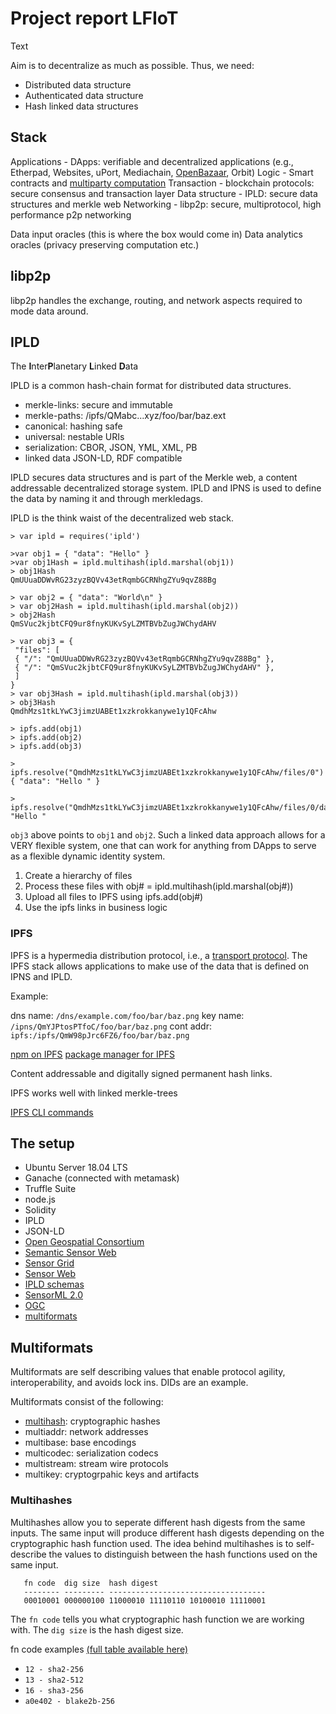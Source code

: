 # Project report LFIoT

Text

Aim is to decentralize as much as possible. Thus, we need:

- Distributed data structure
- Authenticated data structure
- Hash linked data structures

## Stack

Applications - DApps: verifiable and decentralized applications (e.g., Etherpad, Websites, uPort, Mediachain, [OpenBazaar](https://openbazaar.org/), Orbit)
Logic - Smart contracts and [multiparty computation](https://ethresear.ch/t/mpc-on-ethereum/311)
Transaction - blockchain protocols: secure consensus and transaction layer
Data structure - IPLD: secure data structures and merkle web
Networking - libp2p: secure, multiprotocol, high performance p2p networking

Data input oracles (this is where the box would come in)
Data analytics oracles (privacy preserving computation etc.)

## libp2p

libp2p handles the exchange, routing, and network aspects required to mode data around.

## IPLD

The **I**nter**P**lanetary **L**inked **D**ata 

IPLD is a common hash-chain format for distributed data structures.

- merkle-links: secure and immutable
- merkle-paths: /ipfs/QMabc...xyz/foo/bar/baz.ext
- canonical: hashing safe
- universal: nestable URIs
- serialization: CBOR, JSON, YML, XML, PB
- linked data JSON-LD, RDF compatible

IPLD secures data structures and is part of the Merkle web, a content addressable decentralized storage system. IPLD and IPNS is used to define the data by naming it and through merkledags.

IPLD is the think waist of the decentralized web stack.

```
> var ipld = requires('ipld')

>var obj1 = { "data": "Hello" }
>var obj1Hash = ipld.multihash(ipld.marshal(obj1))
> obj1Hash
QmUUuaDDWvRG23zyzBQVv43etRqmbGCRNhgZYu9qvZ88Bg

> var obj2 = { "data": "World\n" }
> var obj2Hash = ipld.multihash(ipld.marshal(obj2))
> obj2Hash
QmSVuc2kjbtCFQ9ur8fnyKUKvSyLZMTBVbZugJWChydAHV

> var obj3 = {
 "files": [
 { "/": "QmUUuaDDWvRG23zyzBQVv43etRqmbGCRNhgZYu9qvZ88Bg" },
 { "/": "QmSVuc2kjbtCFQ9ur8fnyKUKvSyLZMTBVbZugJWChydAHV" },
 ]
}
> var obj3Hash = ipld.multihash(ipld.marshal(obj3))
> obj3Hash
QmdhMzs1tkLYwC3jimzUABEt1xzkrokkanywe1y1QFcAhw

> ipfs.add(obj1)
> ipfs.add(obj2)
> ipfs.add(obj3)

> ipfs.resolve("QmdhMzs1tkLYwC3jimzUABEt1xzkrokkanywe1y1QFcAhw/files/0")
{ "data": "Hello " }

> ipfs.resolve("QmdhMzs1tkLYwC3jimzUABEt1xzkrokkanywe1y1QFcAhw/files/0/data")
"Hello "
```

`obj3` above points to `obj1` and `obj2`. 
Such a linked data approach allows for a VERY flexible system, one that can work for anything from DApps to serve as a flexible dynamic identity system.

1. Create a hierarchy of files
2. Process these files with obj# = ipld.multihash(ipld.marshal(obj#))
3. Upload all files to IPFS using ipfs.add(obj#)
4. Use the ipfs links in business logic


### IPFS

IPFS is a hypermedia distribution protocol, i.e., a [transport protocol](https://en.wikipedia.org/wiki/Transport_layer). The IPFS stack allows applications to make use of the data that is defined on IPNS and IPLD.

Example:

dns name: `/dns/example.com/foo/bar/baz.png`
key name: `/ipns/QmYJPtosPTfoC/foo/bar/baz.png`
cont addr: `ipfs:/ipfs/QmW98pJrc6FZ6/foo/bar/baz.png`

[npm on IPFS](https://github.com/ipfs-shipyard/npm-on-ipfs)
[package manager for IPFS](https://github.com/whyrusleeping/gx)

Content addressable and digitally signed permanent hash links. 

IPFS works well with linked merkle-trees

[IPFS CLI commands](https://docs.ipfs.io/reference/api/cli/)

## The setup

- Ubuntu Server 18.04 LTS
- Ganache (connected with metamask)
- Truffle Suite
- node.js
- Solidity
- IPLD
- JSON-LD
- [Open Geospatial Consortium](https://en.wikipedia.org/wiki/Open_Geospatial_Consortium)
- [Semantic Sensor Web](https://en.wikipedia.org/wiki/Semantic_Sensor_Web)
- [Sensor Grid](https://en.wikipedia.org/wiki/Sensor_grid)
- [Sensor Web](https://en.wikipedia.org/wiki/Sensor_web)
- [IPLD schemas](https://github.com/ipld/specs/tree/master/schemas)
- [SensorML 2.0](http://www.sensorml.com/sensorML-2.0/examples/index.html)
- [OGC](https://www.fierceelectronics.com/components/mature-sensor-communication-standards-for-internet-things)
- [multiformats](https://youtu.be/Bqs_LzBjQyk?t=996)

## Multiformats

Multiformats are self describing values that enable protocol agility, interoperability, and avoids lock ins. DIDs are an example.

Multiformats consist of the following:

 - [multihash](https://github.com/multiformats/multihash): cryptographic hashes
 - multiaddr: network addresses
 - multibase: base encodings
 - multicodec: serialization codecs
 - multistream: stream wire protocols
 - multikey: cryptogrpahic keys and artifacts

 ### Multihashes

 Multihashes allow you to seperate different hash digests from the same inputs. The same input will produce different hash digests depending on the cryptographic hash function used. The idea behind multihashes is to self-describe the values to distinguish between the hash functions used on the same input. 

 ```
    fn code  dig size  hash digest
    -------- --------- -----------------------------------
    00010001 000000100 11000010 11110110 10100010 11110001 
 ```

 The `fn code` tells you what cryptographic hash function we are working with. The `dig size` is the hash digest size.

 fn code examples [(full table available here)](https://github.com/multiformats/multicodec/blob/master/table.csv)

 - `12 - sha2-256`
 - `13 - sha2-512`
 - `16 - sha3-256`
 - `a0e402 - blake2b-256`